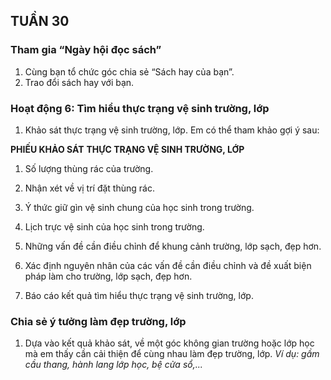 ## TUẦN 30

### Tham gia “Ngày hội đọc sách”
1. Cùng bạn tổ chức góc chia sẻ “Sách hay của bạn”.
2. Trao đổi sách hay với bạn.

### Hoạt động 6: Tìm hiểu thực trạng vệ sinh trường, lớp
1. Khảo sát thực trạng vệ sinh trường, lớp.
Em có thể tham khảo gợi ý sau:

**PHIẾU KHẢO SÁT**
**THỰC TRẠNG VỆ SINH TRƯỜNG, LỚP**

1. Số lượng thùng rác của trường.
2. Nhận xét về vị trí đặt thùng rác.
3. Ý thức giữ gìn vệ sinh chung của học sinh trong trường.
4. Lịch trực vệ sinh của học sinh trong trường.
5. Những vấn đề cần điều chỉnh để khung cảnh trường, lớp sạch, đẹp hơn.

2. Xác định nguyên nhân của các vấn đề cần điều chỉnh và đề xuất biện pháp làm cho trường, lớp sạch, đẹp hơn.
3. Báo cáo kết quả tìm hiểu thực trạng vệ sinh trường, lớp.

### Chia sẻ ý tưởng làm đẹp trường, lớp
1. Dựa vào kết quả khảo sát, về một góc không gian trường hoặc lớp học mà em thấy cần cải thiện để cùng nhau làm đẹp trường, lớp.
*Ví dụ: gầm cầu thang, hành lang lớp học, bệ cửa sổ,...*

